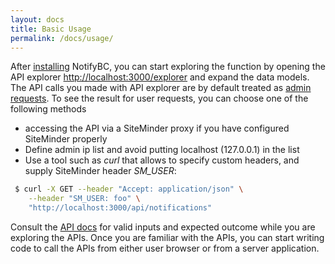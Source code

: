 ```yaml
---
layout: docs
title: Basic Usage
permalink: /docs/usage/
---
```


After [installing](../installation) NotifyBC, you can start exploring the function by opening the API explorer [http://localhost:3000/explorer](http://localhost:3000/explorer) and expand the data models. The API calls you made with API explorer are by default treated as [admin requests](../overview/#architecture). To see the result for user requests, you can choose one of the following methods

* accessing the API via a SiteMinder proxy if you have configured SiteMinder properly
* Define admin ip list and avoid putting localhost (127.0.0.1) in the list
* Use a tool such as *curl* that allows to specify custom headers, and supply SiteMinder header *SM_USER*:
 
```sh
 $ curl -X GET --header "Accept: application/json" \
    --header "SM_USER: foo" \
    "http://localhost:3000/api/notifications"
```

Consult the [API docs](../api-overview/) for valid inputs and expected outcome while you are exploring the APIs. Once you are familiar with the APIs, you can start writing code to call the APIs from either user browser or from a server application.  
